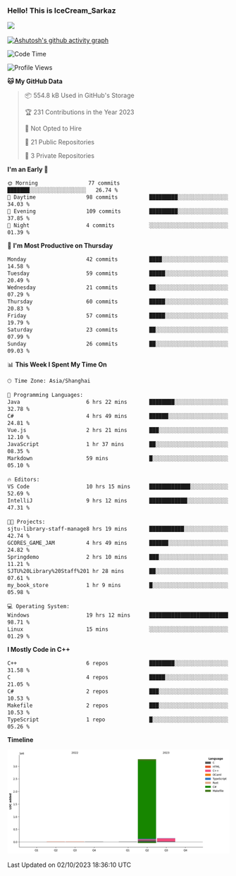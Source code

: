 ### Hello! This is IceCream_Sarkaz

![](https://github-readme-stats.vercel.app/api?username=Huang-Yuhan&theme=dark)

[![Ashutosh's github activity graph](https://github-readme-activity-graph.vercel.app/graph?username=Huang-Yuhan&bg_color=000000&color=ffffff&line=c061cb&point=c64600&area=true&hide_border=true)](https://github.com/ashutosh00710/github-readme-activity-graph)


<!--START_SECTION:waka-->
![Code Time](http://img.shields.io/badge/Code%20Time-266%20hrs%2059%20mins-blue)

![Profile Views](http://img.shields.io/badge/Profile%20Views-3-blue)

**🐱 My GitHub Data** 

> 📦 554.8 kB Used in GitHub's Storage 
 > 
> 🏆 231 Contributions in the Year 2023
 > 
> 🚫 Not Opted to Hire
 > 
> 📜 21 Public Repositories 
 > 
> 🔑 3 Private Repositories 
 > 
**I'm an Early 🐤** 

```text
🌞 Morning                77 commits          ███████░░░░░░░░░░░░░░░░░░   26.74 % 
🌆 Daytime                98 commits          █████████░░░░░░░░░░░░░░░░   34.03 % 
🌃 Evening                109 commits         █████████░░░░░░░░░░░░░░░░   37.85 % 
🌙 Night                  4 commits           ░░░░░░░░░░░░░░░░░░░░░░░░░   01.39 % 
```
📅 **I'm Most Productive on Thursday** 

```text
Monday                   42 commits          ████░░░░░░░░░░░░░░░░░░░░░   14.58 % 
Tuesday                  59 commits          █████░░░░░░░░░░░░░░░░░░░░   20.49 % 
Wednesday                21 commits          ██░░░░░░░░░░░░░░░░░░░░░░░   07.29 % 
Thursday                 60 commits          █████░░░░░░░░░░░░░░░░░░░░   20.83 % 
Friday                   57 commits          █████░░░░░░░░░░░░░░░░░░░░   19.79 % 
Saturday                 23 commits          ██░░░░░░░░░░░░░░░░░░░░░░░   07.99 % 
Sunday                   26 commits          ██░░░░░░░░░░░░░░░░░░░░░░░   09.03 % 
```


📊 **This Week I Spent My Time On** 

```text
🕑︎ Time Zone: Asia/Shanghai

💬 Programming Languages: 
Java                     6 hrs 22 mins       ████████░░░░░░░░░░░░░░░░░   32.78 % 
C#                       4 hrs 49 mins       ██████░░░░░░░░░░░░░░░░░░░   24.81 % 
Vue.js                   2 hrs 21 mins       ███░░░░░░░░░░░░░░░░░░░░░░   12.10 % 
JavaScript               1 hr 37 mins        ██░░░░░░░░░░░░░░░░░░░░░░░   08.35 % 
Markdown                 59 mins             █░░░░░░░░░░░░░░░░░░░░░░░░   05.10 % 

🔥 Editors: 
VS Code                  10 hrs 15 mins      █████████████░░░░░░░░░░░░   52.69 % 
IntelliJ                 9 hrs 12 mins       ████████████░░░░░░░░░░░░░   47.31 % 

🐱‍💻 Projects: 
sjtu-library-staff-manage8 hrs 19 mins       ███████████░░░░░░░░░░░░░░   42.74 % 
GCORES_GAME_JAM          4 hrs 49 mins       ██████░░░░░░░░░░░░░░░░░░░   24.82 % 
Springdemo               2 hrs 10 mins       ███░░░░░░░░░░░░░░░░░░░░░░   11.21 % 
SJTU%20Library%20Staff%201 hr 28 mins        ██░░░░░░░░░░░░░░░░░░░░░░░   07.61 % 
my_book_store            1 hr 9 mins         █░░░░░░░░░░░░░░░░░░░░░░░░   05.98 % 

💻 Operating System: 
Windows                  19 hrs 12 mins      █████████████████████████   98.71 % 
Linux                    15 mins             ░░░░░░░░░░░░░░░░░░░░░░░░░   01.29 % 
```

**I Mostly Code in C++** 

```text
C++                      6 repos             ████████░░░░░░░░░░░░░░░░░   31.58 % 
C                        4 repos             █████░░░░░░░░░░░░░░░░░░░░   21.05 % 
C#                       2 repos             ███░░░░░░░░░░░░░░░░░░░░░░   10.53 % 
Makefile                 2 repos             ███░░░░░░░░░░░░░░░░░░░░░░   10.53 % 
TypeScript               1 repo              █░░░░░░░░░░░░░░░░░░░░░░░░   05.26 % 
```



**Timeline**

![Lines of Code chart](https://raw.githubusercontent.com/Huang-Yuhan/Huang-Yuhan/main/assets/bar_graph.png)


 Last Updated on 02/10/2023 18:36:10 UTC
<!--END_SECTION:waka-->
